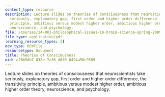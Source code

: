 ```yaml
---
content_type: resource
description: Lecture slides on theories of consciousness that neuroscientists take
  seriously, explanatory gap, first order and higher order difference, the transitivity
  principle, ambitious versus modest higher order, ambitious higher order theory,
  neuroscience, and psychology.
file: /courses/24-08j-philosophical-issues-in-brain-science-spring-2009/a26b5db7038e7a38d8f08494a58c9509_MIT24_08JS09_lec17.pdf
file_type: application/pdf
learning_resource_types: []
ocw_type: OCWFile
resourcetype: Document
title: Theories of Consciousness
uid: a26b5db7-038e-7a38-d8f0-8494a58c9509
---
```

Lecture slides on theories of consciousness that neuroscientists take seriously, explanatory gap, first order and higher order difference, the transitivity principle, ambitious versus modest higher order, ambitious higher order theory, neuroscience, and psychology.

